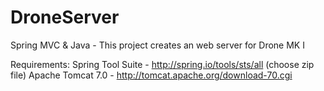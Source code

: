 DroneServer
===========

Spring MVC &amp; Java - This project creates an web server for Drone MK I

Requirements:
  Spring Tool Suite - http://spring.io/tools/sts/all (choose zip file)
  Apache Tomcat 7.0 - http://tomcat.apache.org/download-70.cgi
  
  
  
